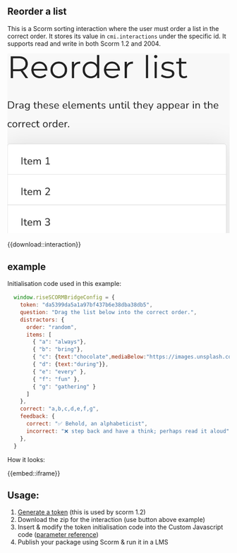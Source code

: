 ## Reorder a list

This is a Scorm sorting interaction where the user must order a list in the correct order. It stores its value in `cmi.interactions` under the specific id. It supports read and write in both Scorm 1.2 and 2004.

<small>![Example](./thumb.jpg)</small>

{{download::interaction}}

## example

Initialisation code used in this example:

```js
  window.riseSCORMBridgeConfig = {
    token: "da5399da5a1a97bf437b6e38dba38db5",
    question: "Drag the list below into the correct order.",
    distractors: {
      order: "random",
      items: [
        { "a": "always"},
        { "b": "bring"},
        { "c": {text:"chocolate",mediaBelow:"https://images.unsplash.com/photo-1599599810769-bcde5a160d32?w=500&auto=format&fit=crop&q=60&ixlib=rb-4.1.0&ixid=M3wxMjA3fDB8MHxzZWFyY2h8N3x8Y2hvY29sYXRlfGVufDB8fDB8fHwwz=.jpg"}},
        { "d": {text:"during"}},
        { "e": "every" },
        { "f": "fun" },
        { "g": "gathering" }
      ]
    },
    correct: "a,b,c,d,e,f,g",
    feedback: {
      correct: "✅ Behold, an alphabeticist",
      incorrect: "❌ step back and have a think; perhaps read it aloud"
    },
  }
```

How it looks:

{{embed::iframe}}

## Usage:

1. [Generate a token](/article/token) (this is used by scorm 1.2)
2. Download the zip for the interaction (use button above example)
3. Insert & modify the token initialisation code into the Custom Javascript code ([parameter reference](/articles/token/4))
4. Publish your package using Scorm & run it in a LMS



